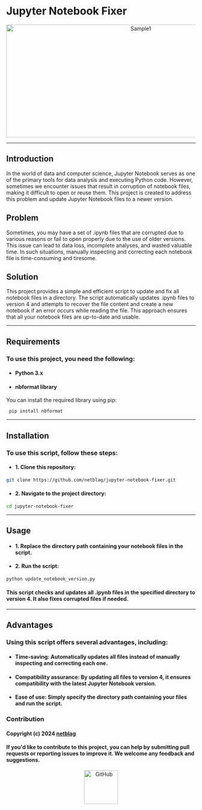# Jupyter Notebook Fixer

<p align="center">
  <img src="https://i.imgur.com/lalSwBh.png" alt="Sample1" width="700" height="300"/>
</p>

---
## Introduction
In the world of data and computer science, Jupyter Notebook serves as one of the primary tools for data analysis and executing Python code. However, sometimes we encounter issues that result in corruption of notebook files, making it difficult to open or reuse them. This project is created to address this problem and update Jupyter Notebook files to a newer version.

## Problem
Sometimes, you may have a set of .ipynb files that are corrupted due to various reasons or fail to open properly due to the use of older versions. This issue can lead to data loss, incomplete analyses, and wasted valuable time. In such situations, manually inspecting and correcting each notebook file is time-consuming and tiresome.

## Solution
This project provides a simple and efficient script to update and fix all notebook files in a directory. The script automatically updates .ipynb files to version 4 and attempts to recover the file content and create a new notebook if an error occurs while reading the file. This approach ensures that all your notebook files are up-to-date and usable.

---

## Requirements

### To use this project, you need the following:

- #### Python 3.x
- #### nbformat library

You can install the required library using pip:

```sh
 pip install nbformat
```
***
## Installation

### To use this script, follow these steps:

- #### 1. Clone this repository:

```sh
git clone https://github.com/netblag/jupyter-notebook-fixer.git
```

- #### 2. Navigate to the project directory:

```sh
cd jupyter-notebook-fixer
```
***
## Usage

- #### 1. Replace the directory path containing your notebook files in the script.
- #### 2. Run the script:

```sh
python update_notebook_version.py
```

#### This script checks and updates all .ipynb files in the specified directory to version 4. It also fixes corrupted files if needed.
***

## Advantages
### Using this script offers several advantages, including:

- #### Time-saving: Automatically updates all files instead of manually inspecting and correcting each one.

- #### Compatibility assurance: By updating all files to version 4, it ensures compatibility with the latest Jupyter Notebook version.

- #### Ease of use: Simply specify the directory path containing your files and run the script.

### Contribution
#### Copyright (c) 2024 [netblag](https://github.com/netblag)
#### If you'd like to contribute to this project, you can help by submitting pull requests or reporting issues to improve it. We welcome any feedback and suggestions.



<p align="center">
  <a href="https://github.com/netblag">
    <picture>
      <source media="(prefers-color-scheme: dark)" srcset="https://cdn.simpleicons.org/github/ccc?viewbox=auto" />
      <source media="(prefers-color-scheme: light)" srcset="https://cdn.simpleicons.org/github?viewbox=auto" />
      <img alt="GitHub" height="90" src="https://cdn.simpleicons.org/github?viewbox=auto" />
    </picture>
  </a>
  





